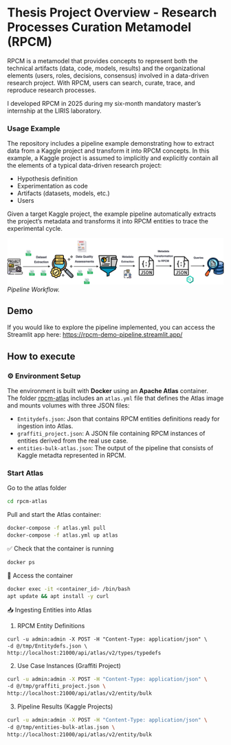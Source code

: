 # Thesis Project Overview - Research Processes Curation Metamodel (RPCM)

RPCM is a metamodel that provides concepts to represent both the technical artifacts (data, code, models, results) and the organizational elements (users, roles, decisions, consensus) involved in a data-driven research project. With RPCM, users can search, curate, trace, and reproduce research processes.

I developed RPCM in 2025 during my six-month mandatory master’s internship at the LIRIS laboratory.

### Usage Example

The repository includes a pipeline example demonstrating how to extract data from a Kaggle project and transform it into RPCM concepts. In this example, a Kaggle project is assumed to implicitly and explicitly contain all the elements of a typical data-driven research project:

- Hypothesis definition
- Experimentation as code
- Artifacts (datasets, models, etc.)
- Users

Given a target Kaggle project, the example pipeline automatically extracts the project’s metadata and transforms it into RPCM entities to trace the experimental cycle.






![pipeline](/assets/pipeline.png)
*Pipeline Workflow.*



## Demo

If you would like to explore the pipeline implemented, you can access the Streamlit app here: https://rpcm-demo-pipeline.streamlit.app/

## How to execute

### ⚙️ Environment Setup

The environment is built with **Docker** using an **Apache Atlas** container.  
The folder [rpcm-atlas](./rpcm-atlas) includes an `atlas.yml` file that defines the Atlas image and mounts volumes with three JSON files:  

- `Entitydefs.json`: Json that contains RPCM entities definitions ready for ingestion into Atlas.  
- `graffiti_project.json`: A JSON file containing RPCM instances of entities derived from the real use case.
- `entities-bulk-atlas.json`: The output of the pipeline that consists of Kaggle metadta represented in RPCM.

### Start Atlas

Go to the atlas folder

```bash
cd rpcm-atlas
```

Pull and start the Atlas container:

```bash
docker-compose -f atlas.yml pull
docker-compose -f atlas.yml up atlas
```
✅ Check that the container is running
```bash
docker ps
```
🔑 Access the container
```bash
docker exec -it <container_id> /bin/bash
apt update && apt install -y curl
```

📥 Ingesting Entities into Atlas
1. RPCM Entity Definitions
```
curl -u admin:admin -X POST -H "Content-Type: application/json" \
-d @/tmp/Entitydefs.json \
http://localhost:21000/api/atlas/v2/types/typedefs
```
2. Use Case Instances (Graffiti Project)
```bash
curl -u admin:admin -X POST -H "Content-Type: application/json" \
-d @/tmp/graffiti_project.json \
http://localhost:21000/api/atlas/v2/entity/bulk
```
3. Pipeline Results (Kaggle Projects)
```bash
curl -u admin:admin -X POST -H "Content-Type: application/json" \
-d @/tmp/entities-bulk-atlas.json \
http://localhost:21000/api/atlas/v2/entity/bulk
```



